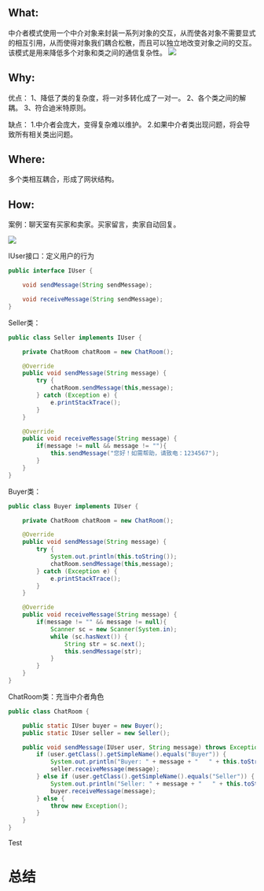 ## What:
中介者模式使用一个中介对象来封装一系列对象的交互，从而使各对象不需要显式的相互引用，从而使得对象我们耦合松散，而且可以独立地改变对象之间的交互。该模式是用来降低多个对象和类之间的通信复杂性。
![](https://raw.githubusercontent.com/MuggleLee/PicGo/master/%E8%AE%BE%E8%AE%A1%E6%A8%A1%E5%BC%8F/%E4%B8%AD%E4%BB%8B%E8%80%85%E6%A8%A1%E5%BC%8F/mediator.png)

## Why:
优点：
1、降低了类的复杂度，将一对多转化成了一对一。 
2、各个类之间的解耦。 
3、符合迪米特原则。

缺点：
1.中介者会庞大，变得复杂难以维护。
2.如果中介者类出现问题，将会导致所有相关类出问题。

## Where:
多个类相互耦合，形成了网状结构。


## How:

案例：聊天室有买家和卖家。买家留言，卖家自动回复。

![](https://raw.githubusercontent.com/MuggleLee/PicGo/master/%E8%AE%BE%E8%AE%A1%E6%A8%A1%E5%BC%8F/%E4%B8%AD%E4%BB%8B%E8%80%85%E6%A8%A1%E5%BC%8F/MediatorUML.png)

IUser接口：定义用户的行为
```java
public interface IUser {

    void sendMessage(String sendMessage);

    void receiveMessage(String sendMessage);
}

```
Seller类：
```java
public class Seller implements IUser {

    private ChatRoom chatRoom = new ChatRoom();

    @Override
    public void sendMessage(String message) {
        try {
            chatRoom.sendMessage(this,message);
        } catch (Exception e) {
            e.printStackTrace();
        }
    }

    @Override
    public void receiveMessage(String message) {
        if(message != null && message != ""){
            this.sendMessage("您好！如需帮助，请致电：1234567");
        }
    }
}
```


Buyer类：
```java
public class Buyer implements IUser {

    private ChatRoom chatRoom = new ChatRoom();

    @Override
    public void sendMessage(String message) {
        try {
            System.out.println(this.toString());
            chatRoom.sendMessage(this,message);
        } catch (Exception e) {
            e.printStackTrace();
        }
    }

    @Override
    public void receiveMessage(String message) {
        if(message != "" && message != null){
            Scanner sc = new Scanner(System.in);
            while (sc.hasNext()) {
                String str = sc.next();
                this.sendMessage(str);
            }
        }
    }
}
```
ChatRoom类：充当中介者角色
```java
public class ChatRoom {

    public static IUser buyer = new Buyer();
    public static IUser seller = new Seller();

    public void sendMessage(IUser user, String message) throws Exception {
        if (user.getClass().getSimpleName().equals("Buyer")) {
            System.out.println("Buyer: " + message + "   " + this.toString());
            seller.receiveMessage(message);
        } else if (user.getClass().getSimpleName().equals("Seller")) {
            System.out.println("Seller: " + message + "   " + this.toString());
            buyer.receiveMessage(message);
        } else {
            throw new Exception();
        }
    }
}
```
Test


# 总结



















